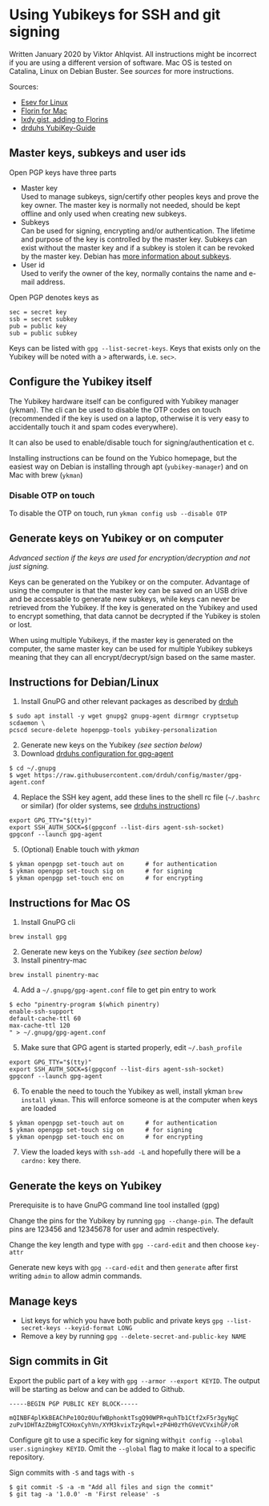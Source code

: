 # Using Yubikeys for SSH and git signing

Written January 2020 by Viktor Ahlqvist. All instructions might be incorrect if
you are using a different version of software. Mac OS is tested on Catalina,
Linux on Debian Buster. See _sources_ for more instructions.

Sources:

- [Esev for Linux][esev]
- [Florin for Mac][florin]
- [Ixdy gist, adding to Florins][ixdy]
- [drduhs YubiKey-Guide][drduh]

## Master keys, subkeys and user ids

Open PGP keys have three parts

- Master key  
  Used to manage subkeys, sign/certify other peoples keys and prove the key
  owner. The master key is normally not needed, should be kept offline and only
  used when creating new subkeys.
- Subkeys  
  Can be used for signing, encrypting and/or authentication. The lifetime and
  purpose of the key is controlled by the master key. Subkeys can exist without
  the master key and if a subkey is stolen it can be revoked by the master key.
  Debian has [more information about subkeys](https://wiki.debian.org/Subkeys).
- User id  
  Used to verify the owner of the key, normally contains the name and e-mail
  address.

Open PGP denotes keys as 

    sec = secret key
    ssb = secret subkey
    pub = public key
    sub = public subkey

Keys can be listed with `gpg --list-secret-keys`. Keys that exists only on the
Yubikey will be noted with a `>` afterwards, i.e. `sec>`.


## Configure the Yubikey itself

The Yubikey hardware itself can be configured with Yubikey manager (ykman). The
cli can be used to disable the OTP codes on touch (recommended if the key is
used on a laptop, otherwise it is very easy to accidentally touch it and spam
codes everywhere).

It can also be used to enable/disable touch for signing/authentication et c.

Installing instructions can be found on the Yubico homepage, but the easiest
way on Debian is installing through apt (`yubikey-manager`) and on Mac with
brew (`ykman`)

### Disable OTP on touch

To disable the OTP on touch, run `ykman config usb --disable OTP`


## Generate keys on Yubikey or on computer

_Advanced section if the keys are used for encryption/decryption and not just
signing._

Keys can be generated on the Yubikey or on the computer. Advantage of using the
computer is that the master key can be saved on an USB drive and be accessable
to generate new subkeys, while keys can never be retrieved from the Yubikey. If
the key is generated on the Yubikey and used to encrypt something, that data
cannot be decrypted if the Yubikey is stolen or lost.

When using multiple Yubikeys, if the master key is generated on the computer,
the same master key can be used for multiple Yubikey subkeys meaning that they can
all encrypt/decrypt/sign based on the same master.

## Instructions for Debian/Linux

1. Install GnuPG and other relevant packages as described by [drduh]  
  ```shell
  $ sudo apt install -y wget gnupg2 gnupg-agent dirmngr cryptsetup scdaemon \
  pcscd secure-delete hopenpgp-tools yubikey-personalization
  ```

2. Generate new keys on the Yubikey _(see section below)_
3. Download [drduhs configuration for gpg-agent][drduh-cc]
  ```shell
  $ cd ~/.gnupg
  $ wget https://raw.githubusercontent.com/drduh/config/master/gpg-agent.conf
  ```
4. Replace the SSH key agent, add these lines to the shell rc file (`~/.bashrc`
   or similar) (for older systems, see [drduhs instructions][drduh-ra])

  ```shell
  export GPG_TTY="$(tty)"
  export SSH_AUTH_SOCK=$(gpgconf --list-dirs agent-ssh-socket)
  gpgconf --launch gpg-agent
  ```

5. (Optional) Enable touch with _ykman_
  ```shell
  $ ykman openpgp set-touch aut on      # for authentication
  $ ykman openpgp set-touch sig on      # for signing
  $ ykman openpgp set-touch enc on      # for encrypting
  ```

## Instructions for Mac OS

1. Install GnuPG cli
```shell
brew install gpg
```
2. Generate new keys on the Yubikey _(see section below)_
3. Install pinentry-mac
```shell
brew install pinentry-mac
```
4. Add a `~/.gnupg/gpg-agent.conf` file to get pin entry to work  
  ```shell
  $ echo "pinentry-program $(which pinentry)
  enable-ssh-support
  default-cache-ttl 60
  max-cache-ttl 120
  " > ~/.gnupg/gpg-agent.conf
  ```
5. Make sure that GPG agent is started properly, edit `~/.bash_profile`  
  ```no-highlight
  export GPG_TTY="$(tty)"
  export SSH_AUTH_SOCK=$(gpgconf --list-dirs agent-ssh-socket)
  gpgconf --launch gpg-agent
  ```
6. To enable the need to touch the Yubikey as well, install ykman `brew install
   ykman`. This will enforce someone is at the computer when keys are loaded  
  ```shell
  $ ykman openpgp set-touch aut on      # for authentication
  $ ykman openpgp set-touch sig on      # for signing
  $ ykman openpgp set-touch enc on      # for encrypting
  ```
7. View the loaded keys with `ssh-add -L` and hopefully there will be a
   `cardno:` key there.

## Generate the keys on Yubikey

Prerequisite is to have GnuPG command line tool installed (gpg)

Change the pins for the Yubikey by running `gpg --change-pin`. The default pins
are 123456 and 12345678 for user and admin respectively.

Change the key length and type with `gpg --card-edit` and then choose
`key-attr`

Generate new keys with `gpg --card-edit` and then `generate` after first
writing `admin` to allow admin commands.

## Manage keys

- List keys for which you have both public and private keys
  `gpg --list-secret-keys --keyid-format LONG`
- Remove a key by running `gpg --delete-secret-and-public-key NAME`

## Sign commits in Git

Export the public part of a key with `gpg --armor --export KEYID`. The output
will be starting as below and can be added to Github.

    -----BEGIN PGP PUBLIC KEY BLOCK-----

    mQINBF4plKkBEAChPe10Oz0UufWBphonktTsgQ90WPR+quhTb1Ctf2xF5r3gyNgC
    zuPv1DHTAzZbHgTCXHoxCyhVn/XYM3kvixTzyRqwl+zP4H0zYhGVeVCVxihGP/oR

Configure git to use a specific key for signing with`git config
--global user.signingkey KEYID`. Omit the `--global` flag to make it local to
a specific repository.

Sign commits with `-S` and tags with `-s`

```shell
$ git commit -S -a -m "Add all files and sign the commit"
$ git tag -a '1.0.0' -m 'First release' -s
```

[esev]: https://www.esev.com/blog/post/2015-01-pgp-ssh-key-on-yubikey-neo/
[florin]: https://florin.myip.org/blog/easy-multifactor-authentication-ssh-using-yubikey-neo-tokens
[ixdy]: https://gist.github.com/ixdy/6fdd1ecea5d17479a6b4dab4fe1c17eb
[drduh]: https://github.com/drduh/YubiKey-Guide/
[drduh-ra]: https://github.com/drduh/YubiKey-Guide/#replace-agents
[drduh-cc]: https://github.com/drduh/YubiKey-Guide/#create-configuration
